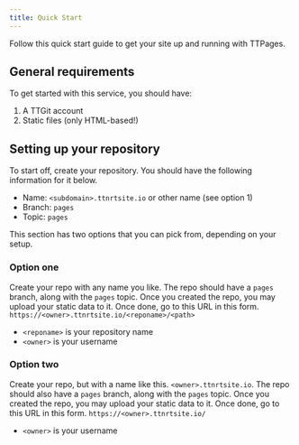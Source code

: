 ```yaml
---
title: Quick Start
---
```


Follow this quick start guide to get your site up and running with TTPages.

## General requirements

To get started with this service, you should have:

1. A TTGit account
2. Static files (only HTML-based!)

## Setting up your repository

To start off, create your repository. You should have the following information for it below.

- Name: `<subdomain>.ttnrtsite.io` or other name (see option 1)
- Branch: `pages`
- Topic: `pages`

This section has two options that you can pick from, depending on your setup.

### Option one

Create your repo with any name you like. The repo should have a `pages` branch, along with the `pages` topic. Once you created the repo, you may upload your static data to it. Once done, go to this URL in this form. `https://<owner>.ttnrtsite.io/<reponame>/<path>`

-  `<reponame>` is your repository name
- `<owner>` is your username

### Option two

Create your repo, but with a name like this. `<owner>.ttnrtsite.io`. The repo should also have a `pages` branch, along with the `pages` topic. Once you created the repo, you may upload your static data to it. Once done, go to this URL in this form. `https://<owner>.ttnrtsite.io/`

- `<owner>` is your username